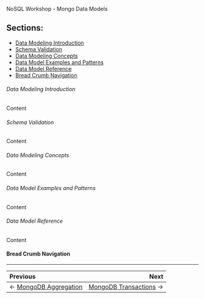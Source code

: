 NoSQL Workshop - Mongo Data Models

## Sections:

* [Data Modeling Introduction](#data-modeling-introduction)
* [Schema Validation](#schema-validation)
* [Data Modeling Concepts](#data-modeling-concepts)
* [Data Model Examples and Patterns](#data-model-examples-and-patterns)
* [Data Model Reference](#data-model-reference)
* [Bread Crumb Navigation](#bread-crumb-navigation)

###### Data Modeling Introduction

Content

###### Schema Validation

Content

###### Data Modeling Concepts

Content

###### Data Model Examples and Patterns

Content

###### Data Model Reference

Content

#### Bread Crumb Navigation
_________________________

Previous | Next
:------- | ---:
← [MongoDB Aggregation](./mongodb-aggregation.md) | [MongoDB Transactions](./mongodb_transactions.md) →
